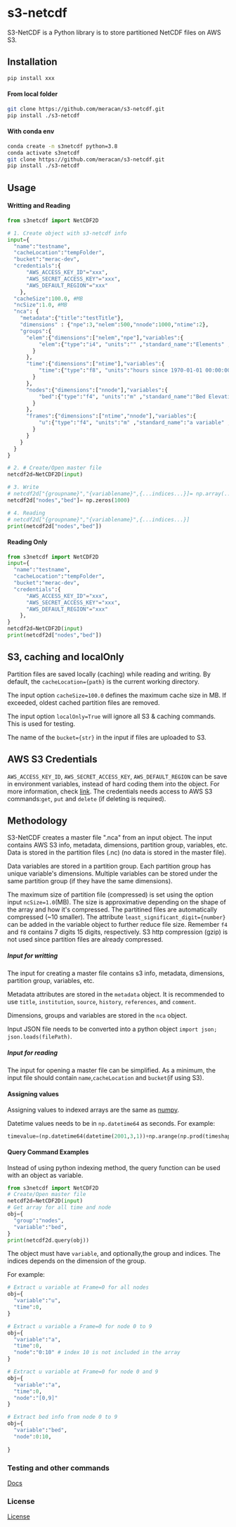 # s3-netcdf
S3-NetCDF is a Python library is to store partitioned NetCDF files on AWS S3.
## Installation
```bash
pip install xxx
```
#### From local folder
```bash
git clone https://github.com/meracan/s3-netcdf.git
pip install ./s3-netcdf
```
#### With conda env
```bash
conda create -n s3netcdf python=3.8
conda activate s3netcdf
git clone https://github.com/meracan/s3-netcdf.git
pip install ./s3-netcdf

```
## Usage
#### Writting and Reading
```python
from s3netcdf import NetCDF2D 

# 1. Create object with s3-netcdf info
input={
  "name":"testname",
  "cacheLocation":"tempFolder",
  "bucket":"merac-dev",
  "credentials":{
      "AWS_ACCESS_KEY_ID"="xxx",
      "AWS_SECRET_ACCESS_KEY"="xxx",
      "AWS_DEFAULT_REGION"="xxx"
    },
  "cacheSize":100.0, #MB
  "ncSize":1.0, #MB
  "nca": {
    "metadata":{"title":"testTitle"},
    "dimensions" : {"npe":3,"nelem":500,"nnode":1000,"ntime":2},
    "groups":{
      "elem":{"dimensions":["nelem","npe"],"variables":{
          "elem":{"type":"i4", "units":"" ,"standard_name":"Elements" ,"long_name":"Connectivity table (mesh elements)"}
        }
      },
      "time":{"dimensions":["ntime"],"variables":{
          "time":{"type":"f8", "units":"hours since 1970-01-01 00:00:00.0","calendar":"gregorian" ,"standard_name":"Datetime" ,"long_name":"Datetime"}
        }
      },
      "nodes":{"dimensions":["nnode"],"variables":{
          "bed":{"type":"f4", "units":"m" ,"standard_name":"Bed Elevation, m" ,"long_name":"Description of data source"},
        }
      },
      "frames":{"dimensions":["ntime","nnode"],"variables":{
          "u":{"type":"f4", "units":"m" ,"standard_name":"a variable" ,"long_name":"Description of a"}
        }
      }
    }
  }
}

# 2. # Create/Open master file
netcdf2d=NetCDF2D(input) 

# 3. Write
# netcdf2d["{groupname}","{variablename}",{...indices...}]= np.array(...)
netcdf2d["nodes","bed"]= np.zeros(1000)

# 4. Reading
# netcdf2d["{groupname}","{variablename}",{...indices...}]
print(netcdf2d["nodes","bed"])
```
#### Reading Only
```python
from s3netcdf import NetCDF2D 
input={
  "name":"testname",
  "cacheLocation":"tempFolder",
  "bucket":"merac-dev",
  "credentials":{
      "AWS_ACCESS_KEY_ID"="xxx",
      "AWS_SECRET_ACCESS_KEY"="xxx",
      "AWS_DEFAULT_REGION"="xxx"
    },
}
netcdf2d=NetCDF2D(input)
print(netcdf2d["nodes","bed"])
```
## S3, caching and localOnly
Partition files are saved locally (caching) while reading and writing. By default, the `cacheLocation={path}` is the current working directory. 

The input option `cacheSize=100.0` defines the maximum cache size in MB. If exceeded, oldest cached partition files are removed. 

The input option `localOnly=True` will ignore all S3 & caching commands. This is used for testing.

The name of the `bucket={str}` in the input if files are uploaded to S3.

## AWS S3 Credentials
`AWS_ACCESS_KEY_ID`, `AWS_SECRET_ACCESS_KEY`, `AWS_DEFAULT_REGION` can be save in environment variables, instead of hard coding them into the object. 
For more information, check [link](https://docs.aws.amazon.com/cli/latest/userguide/cli-configure-envvars.html).
The credentials needs access to AWS S3 commands:`get`, `put` and `delete` (if deleting is required).

## Methodology

S3-NetCDF creates a master file ".nca" from an input object. The input contains AWS S3 info, metadata, dimensions, partition group, variables, etc. Data is stored in the partition files (.nc) (no data is stored in the master file).

Data variables are stored in a partition group. Each partition group has unique variable's dimensions. Multiple variables can be stored under the same partition group (if they have the same dimensions).

The maximum size of partition file (compressed) is set using the option input `ncSize=1.0`(MB). 
The size is approximative depending on the shape of the array and how it's compressed. 
The partitined files are automatically compressed (~10 smaller). The attribute `least_significant_digit={number}` can be added in the variable object to further reduce file size. 
Remember `f4` and `f8` contains 7 digits 15 digits, respectively. 
S3 http compression (gzip) is not used since partition files are already compressed.

##### Input for writting 
The input for creating a master file contains s3 info, metadata, dimensions, partition group, variables, etc.

Metadata attributes are stored in the `metadata` object. It is recommended to use `title`, `institution`, `source`, `history`, `references`, and `comment`.

Dimensions, groups and variables are stored in the `nca` object.

Input JSON file needs to be converted into a python object `import json; json.loads(filePath)`. 

##### Input for reading
The input for opening a master file can be simplified. As a minimum, the input file should contain `name`,`cacheLocation` and `bucket`(if using S3).


#### Assigning values
Assigning values to indexed arrays are the same as [numpy](https://docs.scipy.org/doc/numpy/user/basics.indexing.html).

Datetime values needs to be in `np.datetime64` as seconds. For example:
```python
timevalue=(np.datetime64(datetime(2001,3,1))+np.arange(np.prod(timeshape))*np.timedelta64(1, 'h')).astype("datetime64[s]")
```

#### Query Command Examples
Instead of using python indexing method, the query function can be used with an object as variable.

```python
from s3netcdf import NetCDF2D 
# Create/Open master file
netcdf2d=NetCDF2D(input)
# Get array for all time and node
obj={
  "group":"nodes",
  "variable":"bed",
}
print(netcdf2d.query(obj))
```

The object must have `variable`, and optionally,the group and indices.
The indices depends on the dimension of the group.

For example:
```python
# Extract u variable at Frame=0 for all nodes
obj={
  "variable":"u",
  "time":0,
}

# Extract u variable a Frame=0 for node 0 to 9
obj={
  "variable":"a",
  "time":0,
  "node":"0:10" # index 10 is not included in the array
}

# Extract u variable at Frame=0 for node 0 and 9
obj={
  "variable":"a",
  "time":0,
  "node":"[0,9]"
}

# Extract bed info from node 0 to 9
obj={
  "variable":"bed",
  "node":0:10,
  
}

```
### Testing and other commands
[Docs](test/README.md)

### License
[License](LICENSE)








